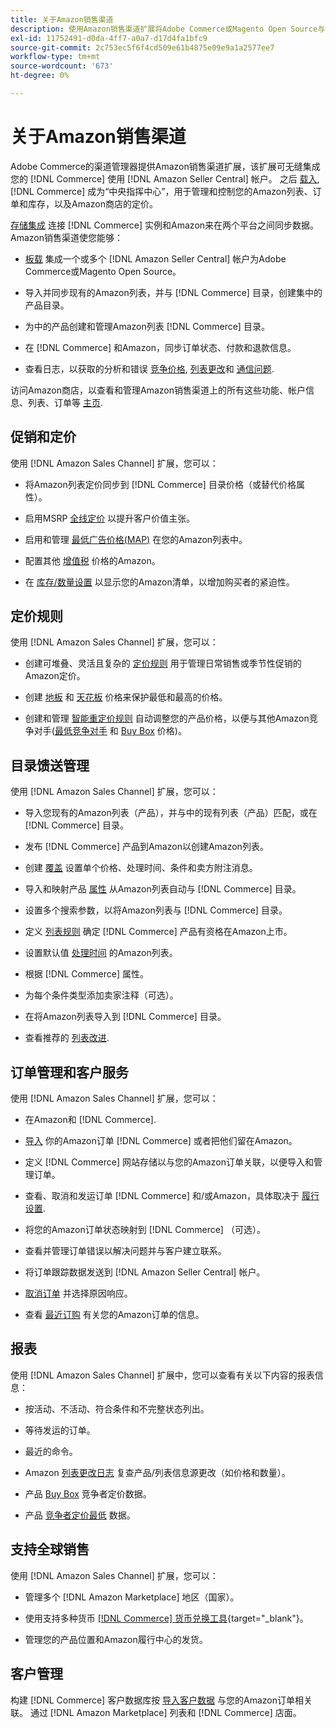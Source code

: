 ```yaml
---
title: 关于Amazon销售渠道
description: 使用Amazon销售渠道扩展将Adobe Commerce或Magento Open Source与您的Amazon销售中心帐户无缝集成。
exl-id: 11752491-d0da-4ff7-a0a7-d17d4fa1bfc9
source-git-commit: 2c753ec5f6f4cd509e61b4875e09e9a1a2577ee7
workflow-type: tm+mt
source-wordcount: '673'
ht-degree: 0%

---
```


# 关于Amazon销售渠道

Adobe Commerce的渠道管理器提供Amazon销售渠道扩展，该扩展可无缝集成您的 [!DNL Commerce] 使用 [!DNL Amazon Seller Central] 帐户。 之后 [载入](./amazon-onboarding-home.md), [!DNL Commerce] 成为“中央指挥中心”，用于管理和控制您的Amazon列表、订单和库存，以及Amazon商店的定价。

[存储集成](./store-integration.md) 连接 [!DNL Commerce] 实例和Amazon来在两个平台之间同步数据。 Amazon销售渠道使您能够：

- [板载](./amazon-onboarding-home.md) 集成一个或多个 [!DNL Amazon Seller Central] 帐户为Adobe Commerce或Magento Open Source。

- 导入并同步现有的Amazon列表，并与 [!DNL Commerce] 目录，创建集中的产品目录。

- 为中的产品创建和管理Amazon列表 [!DNL Commerce] 目录。

- 在 [!DNL Commerce] 和Amazon，同步订单状态、付款和退款信息。

- 查看日志，以获取的分析和错误 [竞争价格](./competitive-price-analysis.md), [列表更改](./listing-changes-log.md)和 [通信问题](./communication-errors-log.md).

访问Amazon商店，以查看和管理Amazon销售渠道上的所有这些功能、帐户信息、列表、订单等 [主页](./amazon-sales-channel-home.md).

## 促销和定价

使用 [!DNL Amazon Sales Channel] 扩展，您可以：

- 将Amazon列表定价同步到 [!DNL Commerce] 目录价格（或替代价格属性）。

- 启用MSRP [全线定价](./listing-price.md#configure-listing-price-settings) 以提升客户价值主张。

- 启用和管理 [最低广告价格(MAP)](./listing-price.md#configure-listing-price-settings) 在您的Amazon列表中。

- 配置其他 [增值税](./listing-price.md#configure-listing-price-settings) 价格的Amazon。

- 在 [库存/数量设置](./stock-quantity.md#configure-stock--quantity-settings) 以显示您的Amazon清单，以增加购买者的紧迫性。

## 定价规则

使用 [!DNL Amazon Sales Channel] 扩展，您可以：

- 创建可堆叠、灵活且复杂的 [定价规则](./pricing-products.md) 用于管理日常销售或季节性促销的Amazon定价。

- 创建 [地板](./floor-price.md) 和 [天花板](./optional-ceiling-price.md) 价格来保护最低和最高的价格。

- 创建和管理 [智能重定价规则](./intelligent-repricing-rules.md) 自动调整您的产品价格，以便与其他Amazon竞争对手([最低竞争对手](./lowest-competitor-pricing.md) 和 [Buy Box](./buy-box-competitor-pricing.md) 价格)。

## 目录馈送管理

使用 [!DNL Amazon Sales Channel] 扩展，您可以：

- 导入您现有的Amazon列表（产品），并与中的现有列表（产品）匹配，或在 [!DNL Commerce] 目录。

- 发布 [!DNL Commerce] 产品到Amazon以创建Amazon列表。

- 创建 [覆盖](./creating-editing-overrides.md) 设置单个价格、处理时间、条件和卖方附注消息。

- 导入和映射产品 [属性](./attributes-view.md) 从Amazon列表自动与 [!DNL Commerce] 目录。

- 设置多个搜索参数，以将Amazon列表与 [!DNL Commerce] 目录。

- 定义 [列表规则](./listing-rules.md) 确定 [!DNL Commerce] 产品有资格在Amazon上市。

- 设置默认值 [处理时间](./product-listing-actions.md) 的Amazon列表。

- 根据 [!DNL Commerce] 属性。

- 为每个条件类型添加卖家注释（可选）。

- 在将Amazon列表导入到 [!DNL Commerce] 目录。

- 查看推荐的 [列表改进](./listing-improvements.md).

## 订单管理和客户服务

使用 [!DNL Amazon Sales Channel] 扩展，您可以：

- 在Amazon和 [!DNL Commerce].

- [导入](./order-settings.md#configure-order-settings) 你的Amazon订单 [!DNL Commerce] 或者把他们留在Amazon。

- 定义 [!DNL Commerce] 网站存储以与您的Amazon订单关联，以便导入和管理订单。

- 查看、取消和发运订单 [!DNL Commerce] 和/或Amazon，具体取决于 [履行设置](./fulfilled-by.md).

- 将您的Amazon订单状态映射到 [!DNL Commerce] （可选）。

- 查看并管理订单错误以解决问题并与客户建立联系。

- 将订单跟踪数据发送到 [!DNL Amazon Seller Central] 帐户。

- [取消订单](./cancel-unshipped-order.md) 并选择原因响应。

- 查看 [最近订购](./amazon-store-dashboard.md) 有关您的Amazon订单的信息。

## 报表

使用 [!DNL Amazon Sales Channel] 扩展中，您可以查看有关以下内容的报表信息：

- 按活动、不活动、符合条件和不完整状态列出。

- 等待发运的订单。

- 最近的命令。

- Amazon [列表更改日志](./listing-changes-log.md) 复查产品/列表信息源更改（如价格和数量）。

- 产品 [Buy Box](./buy-box-competitor-pricing.md) 竞争者定价数据。

- 产品 [竞争者定价最低](./lowest-competitor-pricing.md) 数据。

## 支持全球销售

使用 [!DNL Amazon Sales Channel] 扩展，您可以：

- 管理多个 [!DNL Amazon Marketplace] 地区（国家）。

- 使用支持多种货币 [[!DNL Commerce] 货币兑换工具](https://docs.magento.com/user-guide/stores/currency-configuration.html){target=&quot;_blank&quot;}。

- 管理您的产品位置和Amazon履行中心的发货。

## 客户管理

构建 [!DNL Commerce] 客户数据库按 [导入客户数据](./order-settings.md#configure-order-settings) 与您的Amazon订单相关联。 通过 [!DNL Amazon Marketplace] 列表和 [!DNL Commerce] 店面。
